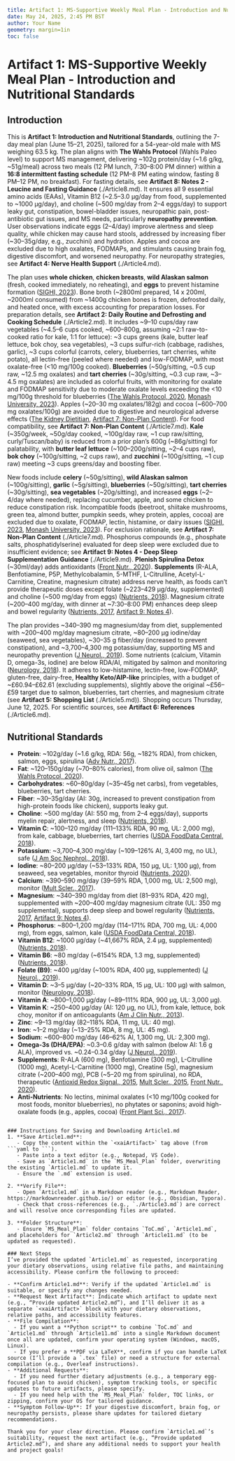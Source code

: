 ```yaml
title: Artifact 1: MS-Supportive Weekly Meal Plan - Introduction and Nutritional Standards (Wahls Protocol, Low-Histamine, Lectin-Free, Oxalate-Free, Low-FODMAP)
date: May 24, 2025, 2:45 PM BST
author: Your Name
geometry: margin=1in
toc: false
```

# Artifact 1: MS-Supportive Weekly Meal Plan - Introduction and Nutritional Standards

## Introduction

This is **Artifact 1: Introduction and Nutritional Standards**, outlining the 7-day meal plan (June 15–21, 2025), tailored for a 54-year-old male with MS weighing 63.5 kg. The plan aligns with **The Wahls Protocol** (Wahls Paleo level) to support MS management, delivering ~102g protein/day (~1.6 g/kg, ~51g/meal) across two meals (12 PM lunch, 7:30–8:00 PM dinner) within a **16:8 intermittent fasting schedule** (12 PM–8 PM eating window, fasting 8 PM–12 PM, no breakfast). For fasting details, see **Artifact 8: Notes 2 - Leucine and Fasting Guidance** (./Article8.md). It ensures all 9 essential amino acids (EAAs), Vitamin B12 (~2.5–3.0 µg/day from food, supplemented to ~1000 µg/day), and choline (~500 mg/day from 2–4 eggs/day) to support leaky gut, constipation, bowel-bladder issues, neuropathic pain, post-antibiotic gut issues, and MS needs, particularly **neuropathy prevention**. User observations indicate eggs (2–4/day) improve alertness and sleep quality, while chicken may cause hard stools, addressed by increasing fiber (~30–35g/day, e.g., zucchini) and hydration. Apples and cocoa are excluded due to high oxalates, FODMAPs, and stimulants causing brain fog, digestive discomfort, and worsened neuropathy. For neuropathy strategies, see **Artifact 4: Nerve Health Support** (./Article4.md).

The plan uses **whole chicken**, **chicken breasts**, **wild Alaskan salmon** (fresh, cooked immediately, no reheating), and **eggs** to prevent histamine formation ([SIGHI, 2023](https://www.histamineintolerance.org/)). Bone broth (~2800ml prepared, 14 x 200ml, ~2000ml consumed) from ~1400g chicken bones is frozen, defrosted daily, and heated once, with excess accounting for preparation losses. For preparation details, see **Artifact 2: Daily Routine and Defrosting and Cooking Schedule** (./Article2.md). It includes ~9–10 cups/day raw vegetables (~4.5–6 cups cooked, ~600–800g, assuming ~2:1 raw-to-cooked ratio for kale, 1:1 for lettuce): ~3 cups greens (kale, butter leaf lettuce, bok choy, sea vegetables), ~3 cups sulfur-rich (cabbage, radishes, garlic), ~3 cups colorful (carrots, celery, blueberries, tart cherries, white potato), all lectin-free (peeled where needed) and low-FODMAP, with most oxalate-free (<10 mg/100g cooked). **Blueberries** (~50g/sitting, ~0.5 cup raw, ~12.5 mg oxalates) and **tart cherries** (~30g/sitting, ~0.3 cup raw, ~3–4.5 mg oxalates) are included as colorful fruits, with monitoring for oxalate and FODMAP sensitivity due to moderate oxalate levels exceeding the <10 mg/100g threshold for blueberries ([The Wahls Protocol, 2020](https://terrywahls.com/), [Monash University, 2023](https://www.monashfodmap.com/)). Apples (~20–30 mg oxalates/182g) and cocoa (~600–700 mg oxalates/100g) are avoided due to digestive and neurological adverse effects ([The Kidney Dietitian](https://www.thekidneydietitian.org/low-oxalate-fruit/), [Artifact 7: Non-Plan Content](5f0d0a1d-f7fd-44f7-aacc-5c51fc3876c6)). For food compatibility, see **Artifact 7: Non-Plan Content** (./Article7.md). **Kale** (~350g/week, ~50g/day cooked, ~100g/day raw, ~1 cup raw/sitting, curly/Tuscan/baby) is reduced from a prior plan’s 600g (~86g/sitting) for palatability, with **butter leaf lettuce** (~100–200g/sitting, ~2–4 cups raw), **bok choy** (~100g/sitting, ~2 cups raw), and **zucchini** (~100g/sitting, ~1 cup raw) meeting ~3 cups greens/day and boosting fiber.

New foods include **celery** (~50g/sitting), **wild Alaskan salmon** (~100g/sitting), **garlic** (~5g/sitting), **blueberries** (~50g/sitting), **tart cherries** (~30g/sitting), **sea vegetables** (~20g/sitting), and increased **eggs** (~2–4/day where needed), replacing cucumber, apple, and some chicken to reduce constipation risk. Incompatible foods (beetroot, shiitake mushrooms, green tea, almond butter, pumpkin seeds, whey protein, apples, cocoa) are excluded due to oxalate, FODMAP, lectin, histamine, or dairy issues ([SIGHI, 2023](https://www.histamineintolerance.org/), [Monash University, 2023](https://www.monashfodmap.com/)). For exclusion rationale, see **Artifact 7: Non-Plan Content** (./Article7.md). Phosphorus compounds (e.g., phosphate salts, phosphatidylserine) evaluated for deep sleep were excluded due to insufficient evidence; see **Artifact 9: Notes 4 - Deep Sleep Supplementation Guidance** (./Article9.md). **Plenish Spirulina Detox** (~30ml/day) adds antioxidants ([Front Nutr., 2020](https://www.frontiersin.org/journals/nutrition/articles/10.3389/fnut.2020.00132/full)). **Supplements** (R-ALA, Benfotiamine, P5P, Methylcobalamin, 5-MTHF, L-Citrulline, Acetyl-L-Carnitine, Creatine, magnesium citrate) address nerve health, as foods can’t provide therapeutic doses except folate (~223–429 µg/day, supplemented) and choline (~500 mg/day from eggs) ([Nutrients, 2018](https://www.mdpi.com/2072-6643/10/11/1729)). Magnesium citrate (~200–400 mg/day, with dinner at ~7:30–8:00 PM) enhances deep sleep and bowel regularity ([Nutrients, 2017](https://www.mdpi.com/2072-6643/9/7/767), [Artifact 9: Notes 4](305b3595-88ef-44c7-acce-bcba556a813d)).

The plan provides ~340–390 mg magnesium/day from diet, supplemented with ~200–400 mg/day magnesium citrate, ~80–200 µg iodine/day (seaweed, sea vegetables), ~30–35 g fiber/day (increased to prevent constipation), and ~3,700–4,300 mg potassium/day, supporting MS and neuropathy prevention ([J Neurol., 2019](https://www.ncbi.nlm.nih.gov/pmc/articles/PMC6682957/)). Some nutrients (calcium, Vitamin D, omega-3s, iodine) are below RDA/AI, mitigated by salmon and monitoring ([Neurology, 2018](https://n.neurology.org/content/90/20/e1859)). It adheres to low-histamine, lectin-free, low-FODMAP, gluten-free, dairy-free, **Healthy Keto/AIP-like** principles, with a budget of ~£60.94–£62.61 (excluding supplements), slightly above the original ~£56–£59 target due to salmon, blueberries, tart cherries, and magnesium citrate (see **Artifact 5: Shopping List** (./Article5.md)). Shopping occurs Thursday, June 12, 2025. For scientific sources, see **Artifact 6: References** (./Article6.md).

## Nutritional Standards
- **Protein**: ~102g/day (~1.6 g/kg, RDA: 56g, ~182% RDA), from chicken, salmon, eggs, spirulina ([Adv Nutr., 2017](https://academic.oup.com/advances/article/8/6/987/4772196)).
- **Fat**: ~120–150g/day (~70–80% calories), from olive oil, salmon ([The Wahls Protocol, 2020](https://terrywahls.com/)).
- **Carbohydrates**: ~60–80g/day (~35–45g net carbs), from vegetables, blueberries, tart cherries.
- **Fiber**: ~30–35g/day (AI: 30g, increased to prevent constipation from high-protein foods like chicken), supports leaky gut.
- **Choline**: ~500 mg/day (AI: 550 mg, from 2–4 eggs/day), supports myelin repair, alertness, and sleep ([Nutrients, 2018](https://www.mdpi.com/2072-6643/10/11/1729)).
- **Vitamin C**: ~100–120 mg/day (111–133% RDA, 90 mg, UL: 2,000 mg), from kale, cabbage, blueberries, tart cherries ([USDA FoodData Central, 2018](https://fdc.nal.usda.gov/)).
- **Potassium**: ~3,700–4,300 mg/day (~109–126% AI, 3,400 mg, no UL), safe ([J Am Soc Nephrol., 2018](https://jasn.asnjournals.org/content/29/1/153)).
- **Iodine**: ~80–200 µg/day (~53–133% RDA, 150 µg, UL: 1,100 µg), from seaweed, sea vegetables, monitor thyroid ([Nutrients, 2020](https://www.mdpi.com/2072-6643/12/6/1718)).
- **Calcium**: ~390–590 mg/day (39–59% RDA, 1,000 mg, UL: 2,500 mg), monitor ([Mult Scler., 2017](https://www.ncbi.nlm.nih.gov/pmc/articles/PMC5405816/)).
- **Magnesium**: ~340–390 mg/day from diet (81–93% RDA, 420 mg), supplemented with ~200–400 mg/day magnesium citrate (UL: 350 mg supplemental), supports deep sleep and bowel regularity ([Nutrients, 2017](https://www.mdpi.com/2072-6643/9/7/767), [Artifact 9: Notes 4](305b3595-88ef-44c7-acce-bcba556a813d)).
- **Phosphorus**: ~800–1,200 mg/day (114–171% RDA, 700 mg, UL: 4,000 mg), from eggs, salmon, kale ([USDA FoodData Central, 2018](https://fdc.nal.usda.gov/)).
- **Vitamin B12**: ~1000 µg/day (~41,667% RDA, 2.4 µg, supplemented) ([Nutrients, 2018](https://www.mdpi.com/2072-6643/10/11/1729)).
- **Vitamin B6**: ~80 mg/day (~6154% RDA, 1.3 mg, supplemented) ([Nutrients, 2018](https://www.mdpi.com/2072-6643/10/11/1729)).
- **Folate (B9)**: ~400 µg/day (~100% RDA, 400 µg, supplemented) ([J Neurol., 2019](https://www.ncbi.nlm.nih.gov/pmc/articles/PMC6682957/)).
- **Vitamin D**: ~3–5 µg/day (~20–33% RDA, 15 µg, UL: 100 µg) with salmon, monitor ([Neurology, 2018](https://n.neurology.org/content/90/20/e1859)).
- **Vitamin A**: ~800–1,000 µg/day (~89–111% RDA, 900 µg, UL: 3,000 µg).
- **Vitamin K**: ~250–400 µg/day (AI: 120 µg, no UL), from kale, lettuce, bok choy, monitor if on anticoagulants ([Am J Clin Nutr., 2013](https://academic.oup.com/ajcn/article/98/1/1/4576457)).
- **Zinc**: ~9–13 mg/day (82–118% RDA, 11 mg, UL: 40 mg).
- **Iron**: ~1–2 mg/day (~13–25% RDA, 8 mg, UL: 45 mg).
- **Sodium**: ~600–800 mg/day (46–62% AI, 1,300 mg, UL: 2,300 mg).
- **Omega-3s (DHA/EPA)**: ~0.3–0.6 g/day with salmon (below AI: 1.6 g ALA), improved vs. ~0.24–0.34 g/day ([J Neurol., 2019](https://www.ncbi.nlm.nih.gov/pmc/articles/PMC6682957/)).
- **Supplements**: R-ALA (600 mg), Benfotiamine (300 mg), L-Citrulline (1000 mg), Acetyl-L-Carnitine (1000 mg), Creatine (5g), magnesium citrate (~200–400 mg), PCB (~5–20 mg from spirulina), no RDA, therapeutic ([Antioxid Redox Signal., 2015](https://www.liebertpub.com/doi/10.1089/ars.2014.6183), [Mult Scler., 2015](https://www.ncbi.nlm.nih.gov/pmc/articles/PMC4376528/), [Front Nutr., 2020](https://www.frontiersin.org/journals/nutrition/articles/10.3389/fnut.2020.00132/full)).
- **Anti-Nutrients**: No lectins, minimal oxalates (<10 mg/100g cooked for most foods, monitor blueberries), no phytates or saponins; avoid high-oxalate foods (e.g., apples, cocoa) ([Front Plant Sci., 2017](https://www.frontiersin.org/articles/10.3389/fpls.2017.01365/full)).
```

### Instructions for Saving and Downloading Article1.md
1. **Save Article1.md**:
   - Copy the content within the `<xaiArtifact>` tag above (from ```yaml to ```).
   - Paste into a text editor (e.g., Notepad, VS Code).
   - Save as `Article1.md` in the `MS_Meal_Plan` folder, overwriting the existing `Article1.md` to update it.
   - Ensure the `.md` extension is used.

2. **Verify File**:
   - Open `Article1.md` in a Markdown reader (e.g., Markdown Reader, https://markdownreader.github.io/) or editor (e.g., Obsidian, Typora).
   - Check that cross-references (e.g., `./Article3.md`) are correct and will resolve once corresponding files are updated.

3. **Folder Structure**:
   - Ensure `MS_Meal_Plan` folder contains `ToC.md`, `Article1.md`, and placeholders for `Article2.md` through `Article11.md` (to be updated as requested).

### Next Steps
I’ve provided the updated `Article1.md` as requested, incorporating your dietary observations, using relative file paths, and maintaining accessibility. Please confirm the following to proceed:

- **Confirm Article1.md**: Verify if the updated `Article1.md` is suitable, or specify any changes needed.
- **Request Next Artifact**: Indicate which artifact to update next (e.g., “Provide updated Article2.md”), and I’ll deliver it as a separate `<xaiArtifact>` block with your dietary observations, relative paths, and accessibility features.
- **File Compilation**:
  - If you want a **Python script** to combine `ToC.md` and `Article1.md` through `Article11.md` into a single Markdown document once all are updated, confirm your operating system (Windows, macOS, Linux).
  - If you prefer a **PDF via LaTeX**, confirm if you can handle LaTeX source (I’ll provide a `.tex` file) or need a structure for external compilation (e.g., Overleaf instructions).
- **Additional Requests**:
  - If you need further dietary adjustments (e.g., a temporary egg-focused plan to avoid chicken), symptom tracking tools, or specific updates to future artifacts, please specify.
  - If you need help with the `MS_Meal_Plan` folder, TOC links, or zipping, confirm your OS for tailored guidance.
- **Symptom Follow-Up**: If your digestive discomfort, brain fog, or neuropathy persists, please share updates for tailored dietary recommendations.

Thank you for your clear direction. Please confirm `Article1.md`’s suitability, request the next artifact (e.g., “Provide updated Article2.md”), and share any additional needs to support your health and project goals!